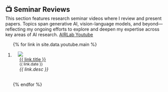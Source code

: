 <h2 id="youtube" style="margin: 2px 0px -15px;">📺 Seminar Reviews</h2>

This section features research seminar videos where I review and present  papers.
Topics span generative AI, vision-language models, and beyond—reflecting my ongoing efforts to explore and deepen my expertise across key areas of AI research. [AIRLab Youtube](https://www.youtube.com/@airlab_khu)


<div class="publications">
<ol class="bibliography">

{% for link in site.data.youtube.main %}

<li>
<div class="pub-row">
  <!-- 왼쪽 썸네일 -->
  <div class="col-sm-3 abbr" style="position: relative;padding-right: 15px;padding-left: 15px;">
    <a href="https://www.youtube.com/watch?v={{ link.youtube_id }}" target="_blank">
      <img src="https://img.youtube.com/vi/{{ link.youtube_id }}/0.jpg" class="teaser img-fluid z-depth-1" style="width=100;height=40%">
    </a>
  </div>

  <!-- 오른쪽 텍스트 -->
  <div class="col-sm-9" style="position: relative;padding-right: 15px;padding-left: 20px;">
    <div class="title">
      <a href="https://www.youtube.com/watch?v={{ link.youtube_id }}" target="_blank">{{ link.title }}</a>
    </div>
    <div class="author"><small>{{ link.date }}</small></div>
    <div class="periodical"><em>{{ link.desc }}</em></div>
  </div>
</div>
</li>
<br>

{% endfor %}

</ol>
</div>
